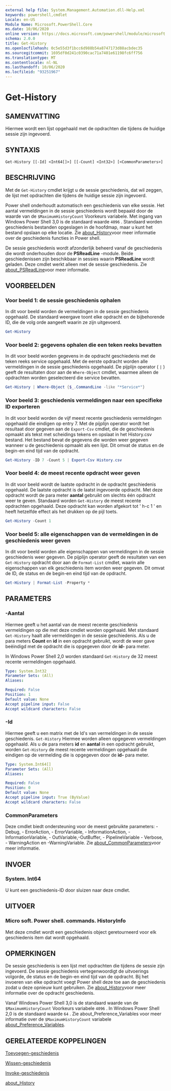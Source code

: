 ```yaml
---
external help file: System.Management.Automation.dll-Help.xml
keywords: powershell,cmdlet
Locale: en-US
Module Name: Microsoft.PowerShell.Core
ms.date: 10/06/2020
online version: https://docs.microsoft.com/powershell/module/microsoft.powershell.core/get-history?view=powershell-7.1&WT.mc_id=ps-gethelp
schema: 2.0.0
title: Get-History
ms.openlocfilehash: 0c5e55d3f1bcc6d988b54a8747173d88acbdec35
ms.sourcegitcommit: 1695df0d241c0390cac71a7401e61198fc6ff756
ms.translationtype: MT
ms.contentlocale: nl-NL
ms.lasthandoff: 10/06/2020
ms.locfileid: "93251967"
---
```

# Get-History

## SAMENVATTING
Hiermee wordt een lijst opgehaald met de opdrachten die tijdens de huidige sessie zijn ingevoerd.

## SYNTAXIS

```
Get-History [[-Id] <Int64[]>] [[-Count] <Int32>] [<CommonParameters>]
```

## BESCHRIJVING

Met de `Get-History` cmdlet krijgt u de sessie geschiedenis, dat wil zeggen, de lijst met opdrachten die tijdens de huidige sessie zijn ingevoerd.

Power shell onderhoudt automatisch een geschiedenis van elke sessie. Het aantal vermeldingen in de sessie geschiedenis wordt bepaald door de waarde van de `$MaximumHistoryCount` Voorkeurs variabele. Met ingang van Windows Power Shell 3,0 is de standaard waarde `4096` . Standaard worden geschiedenis bestanden opgeslagen in de hoofdmap, maar u kunt het bestand opslaan op elke locatie. Zie [about_History](About/about_History.md)voor meer informatie over de geschiedenis functies in Power shell.

De sessie geschiedenis wordt afzonderlijk beheerd vanaf de geschiedenis die wordt onderhouden door de **PSReadLine** -module.
Beide geschiedenissen zijn beschikbaar in sessies waarin **PSReadLine** wordt geladen. Deze cmdlet werkt alleen met de sessie geschiedenis. Zie [about_PSReadLine](../PSReadLine/About/about_PSReadLine.md)voor meer informatie.

## VOORBEELDEN

### Voor beeld 1: de sessie geschiedenis ophalen

In dit voor beeld worden de vermeldingen in de sessie geschiedenis opgehaald. De standaard weergave toont elke opdracht en de bijbehorende ID, die de volg orde aangeeft waarin ze zijn uitgevoerd.

```powershell
Get-History
```

### Voor beeld 2: gegevens ophalen die een teken reeks bevatten

In dit voor beeld worden gegevens in de opdracht geschiedenis met de teken reeks service opgehaald. Met de eerste opdracht worden alle vermeldingen in de sessie geschiedenis opgehaald. De pijplijn operator ( `|` ) geeft de resultaten door aan de `Where-Object` cmdlet, waarmee alleen de opdrachten worden geselecteerd die service bevatten.

```powershell
Get-History | Where-Object {$_.CommandLine -like "*Service*"}
```

### Voor beeld 3: geschiedenis vermeldingen naar een specifieke ID exporteren

In dit voor beeld worden de vijf meest recente geschiedenis vermeldingen opgehaald die eindigen op entry 7. Met de pijplijn operator wordt het resultaat door gegeven aan de `Export-Csv` cmdlet, die de geschiedenis opmaakt als tekst met scheidings tekens en opslaat in het History.csv bestand. Het bestand bevat de gegevens die worden weer gegeven wanneer u de geschiedenis opmaakt als een lijst. Dit omvat de status en de begin-en eind tijd van de opdracht.

```powershell
Get-History -ID 7 -Count 5 | Export-Csv History.csv
```

### Voor beeld 4: de meest recente opdracht weer geven

In dit voor beeld wordt de laatste opdracht in de opdracht geschiedenis opgehaald. De laatste opdracht is de laatst ingevoerde opdracht. Met deze opdracht wordt de para meter **aantal** gebruikt om slechts één opdracht weer te geven. Standaard worden `Get-History` de meest recente opdrachten opgehaald. Deze opdracht kan worden afgekort tot ' h-c 1 ' en heeft hetzelfde effect als het drukken op de pijl toets.

```powershell
Get-History -Count 1
```

### Voor beeld 5: alle eigenschappen van de vermeldingen in de geschiedenis weer geven

In dit voor beeld worden alle eigenschappen van vermeldingen in de sessie geschiedenis weer gegeven. De pijplijn operator geeft de resultaten van een `Get-History` opdracht door aan de `Format-List` cmdlet, waarin alle eigenschappen van elk geschiedenis item worden weer gegeven. Dit omvat de ID, de status en de begin-en eind tijd van de opdracht.

```powershell
Get-History | Format-List -Property *
```

## PARAMETERS

### -Aantal

Hiermee geeft u het aantal van de meest recente geschiedenis vermeldingen op die met deze cmdlet worden opgehaald. Met standaard `Get-History` haalt alle vermeldingen in de sessie geschiedenis. Als u de para meters **Count** en **id** in een opdracht gebruikt, wordt de weer gave beëindigd met de opdracht die is opgegeven door de **id-** para meter.

In Windows Power Shell 2,0 worden standaard `Get-History` de 32 meest recente vermeldingen opgehaald.

```yaml
Type: System.Int32
Parameter Sets: (All)
Aliases:

Required: False
Position: 1
Default value: None
Accept pipeline input: False
Accept wildcard characters: False
```

### -Id

Hiermee geeft u een matrix met de Id's van vermeldingen in de sessie geschiedenis. `Get-History` Hiermee worden alleen opgegeven vermeldingen opgehaald. Als u de para meters **id** en **aantal** in een opdracht gebruikt, worden `Get-History` de meest recente vermeldingen opgehaald die eindigen op de vermelding die is opgegeven door de **id-** para meter.

```yaml
Type: System.Int64[]
Parameter Sets: (All)
Aliases:

Required: False
Position: 0
Default value: None
Accept pipeline input: True (ByValue)
Accept wildcard characters: False
```

### CommonParameters

Deze cmdlet biedt ondersteuning voor de meest gebruikte parameters: -Debug, - ErrorAction, - ErrorVariable, - InformationAction, -InformationVariable, - OutVariable,-OutBuffer, - PipelineVariable - Verbose, - WarningAction en -WarningVariable. Zie [about_CommonParameters](https://go.microsoft.com/fwlink/?LinkID=113216)voor meer informatie.

## INVOER

### System. Int64

U kunt een geschiedenis-ID door sluizen naar deze cmdlet.

## UITVOER

### Micro soft. Power shell. commands. HistoryInfo

Met deze cmdlet wordt een geschiedenis object geretourneerd voor elk geschiedenis item dat wordt opgehaald.

## OPMERKINGEN

De sessie geschiedenis is een lijst met opdrachten die tijdens de sessie zijn ingevoerd. De sessie geschiedenis vertegenwoordigt de uitvoerings volgorde, de status en de begin-en eind tijd van de opdracht. Bij het invoeren van elke opdracht voegt Power shell deze toe aan de geschiedenis zodat u deze opnieuw kunt gebruiken. Zie [about_History](About/about_History.md)voor meer informatie over de opdracht geschiedenis.

Vanaf Windows Power Shell 3,0 is de standaard waarde van de `$MaximumHistoryCount` Voorkeurs variabele `4096` . In Windows Power Shell 2,0 is de standaard waarde `64` . Zie about_Preference_Variables voor meer informatie over de `$MaximumHistoryCount` variabele [about_Preference_Variables](About/about_Preference_Variables.md).

## GERELATEERDE KOPPELINGEN

[Toevoegen-geschiedenis](Add-History.md)

[Wissen-geschiedenis](Clear-History.md)

[Invoke-geschiedenis](Invoke-History.md)

[about_History](About/about_History.md)
